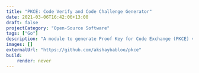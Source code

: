 ```yaml
---
title: "PKCE: Code Verify and Code Challenge Generator"
date: 2021-03-06T16:42:06+13:00
draft: false
projectCategory: "Open-Source Software"
tags: ["Go"]
description: "A module to generate Proof Key for Code Exchange (PKCE) verify and challenge code"
images: []
externalUrl: "https://github.com/akshaybabloo/pkce"
build:
    render: never
---
```

